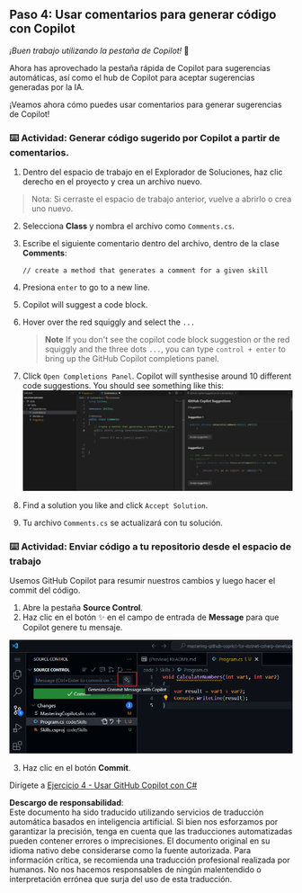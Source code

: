 ## Paso 4: Usar comentarios para generar código con Copilot

_¡Buen trabajo utilizando la pestaña de Copilot!_ :partying_face:

Ahora has aprovechado la pestaña rápida de Copilot para sugerencias automáticas, así como el hub de Copilot para aceptar sugerencias generadas por la IA.

¡Veamos ahora cómo puedes usar comentarios para generar sugerencias de Copilot!

### ⌨️ Actividad: Generar código sugerido por Copilot a partir de comentarios.

1. Dentro del espacio de trabajo en el Explorador de Soluciones, haz clic derecho en el proyecto y crea un archivo nuevo.

> Nota: Si cerraste el espacio de trabajo anterior, vuelve a abrirlo o crea uno nuevo.

2. Selecciona **Class** y nombra el archivo como `Comments.cs`.
3. Escribe el siguiente comentario dentro del archivo, dentro de la clase **Comments**:  
   ```
   // create a method that generates a comment for a given skill
   ```
4. Presiona `enter` to go to a new line.
5. Copilot will suggest a code block.
6. Hover over the red squiggly and select the `...`

   > **Note**
   > If you don't see the copilot code block suggestion or the red squiggly and the three dots `...`, you can type `control + enter` to bring up the GitHub Copilot completions panel.

7. Click `Open Completions Panel`. Copilot will synthesise around 10 different code suggestions. You should see something like this:
   ![VS Code showing suggestions to a comment](../../../../03-Introduction-to-GitHub-Copilot/steps/img/4-copilot-comment-0.png)
8. Find a solution you like and click `Accept Solution`.
9. Tu archivo `Comments.cs` se actualizará con tu solución.

### ⌨️ Actividad: Enviar código a tu repositorio desde el espacio de trabajo

Usemos GitHub Copilot para resumir nuestros cambios y luego hacer el commit del código.

1. Abre la pestaña **Source Control**.  
2. Haz clic en el botón ✨ en el campo de entrada de **Message** para que Copilot genere tu mensaje.

![Pestaña de commit abierta para generar mensaje con Copilot](../../../../03-Introduction-to-GitHub-Copilot/steps/img/2-skills-commit.png)

3. Haz clic en el botón **Commit**.

Dirígete a [Ejercicio 4 - Usar GitHub Copilot con C#](../../04-Using-GitHub-Copilot-with-CSharp/README.md)

**Descargo de responsabilidad**:  
Este documento ha sido traducido utilizando servicios de traducción automática basados en inteligencia artificial. Si bien nos esforzamos por garantizar la precisión, tenga en cuenta que las traducciones automatizadas pueden contener errores o imprecisiones. El documento original en su idioma nativo debe considerarse como la fuente autorizada. Para información crítica, se recomienda una traducción profesional realizada por humanos. No nos hacemos responsables de ningún malentendido o interpretación errónea que surja del uso de esta traducción.